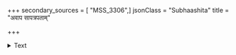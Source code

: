 +++
secondary_sources = [ "MSS_3306",]
jsonClass = "Subhaashita"
title = "अवाप सापत्रपताम्"

+++

<details><summary>Text</summary>

अवाप सापत्रपतां स भूपतिर् जितेन्द्रियाणां धुरि कीर्तितस्थितिः।  
असंवरे शम्बरवैरिविक्रमे क्रमेण तत्र स्फुटतामुपेयुषि॥
</details>
